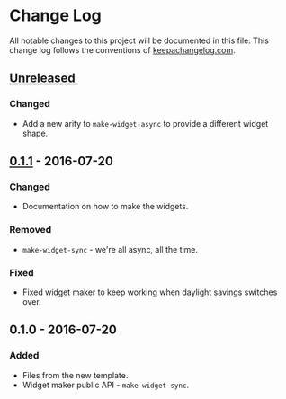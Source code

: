 # Change Log
All notable changes to this project will be documented in this file. This change log follows the conventions of [keepachangelog.com](http://keepachangelog.com/).

## [Unreleased]
### Changed
- Add a new arity to `make-widget-async` to provide a different widget shape.

## [0.1.1] - 2016-07-20
### Changed
- Documentation on how to make the widgets.

### Removed
- `make-widget-sync` - we're all async, all the time.

### Fixed
- Fixed widget maker to keep working when daylight savings switches over.

## 0.1.0 - 2016-07-20
### Added
- Files from the new template.
- Widget maker public API - `make-widget-sync`.

[Unreleased]: https://github.com/your-name/cfgparse/compare/0.1.1...HEAD
[0.1.1]: https://github.com/your-name/cfgparse/compare/0.1.0...0.1.1
